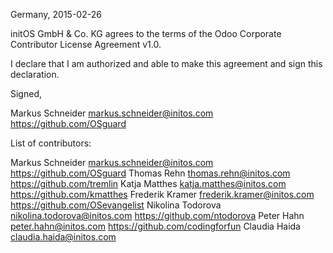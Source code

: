 Germany, 2015-02-26

initOS GmbH & Co. KG agrees to the terms of the Odoo Corporate 
Contributor License Agreement v1.0.

I declare that I am authorized and able to make this agreement and sign this 
declaration.

Signed,

Markus Schneider markus.schneider@initos.com https://github.com/OSguard

List of contributors:

Markus Schneider markus.schneider@initos.com https://github.com/OSguard
Thomas Rehn thomas.rehn@initos.com https://github.com/tremlin
Katja Matthes katja.matthes@initos.com https://github.com/kmatthes
Frederik Kramer frederik.kramer@initos.com https://github.com/OSevangelist
Nikolina Todorova nikolina.todorova@initos.com https://github.com/ntodorova
Peter Hahn peter.hahn@initos.com https://github.com/codingforfun
Claudia Haida claudia.haida@initos.com
